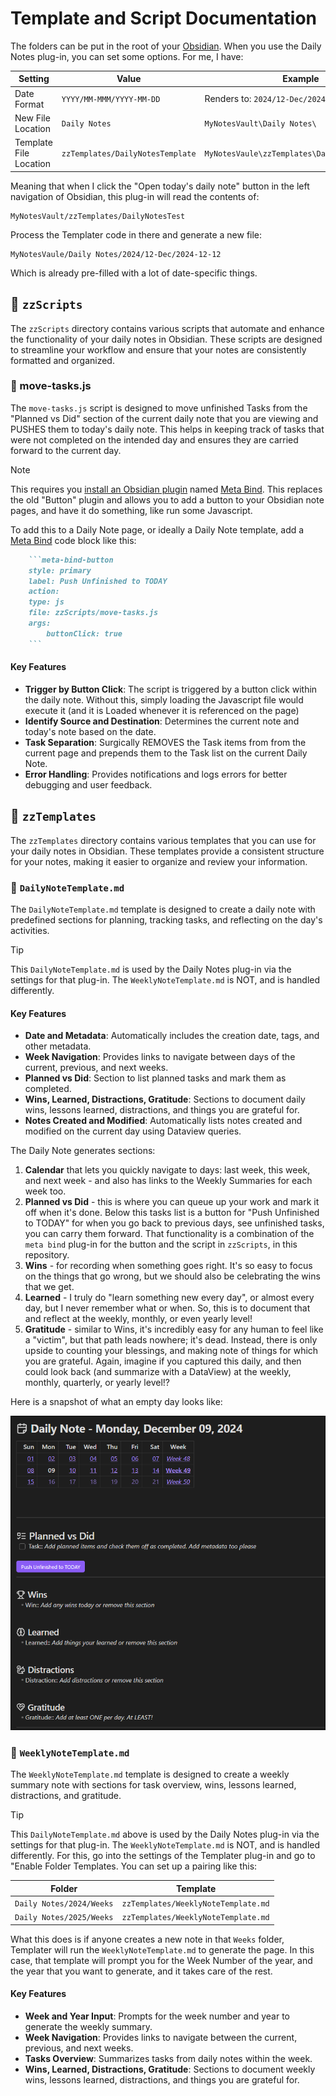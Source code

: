 # Template and Script Documentation

The folders can be put in the root of your [Obsidian](https://www.obsidian.md). When you use the Daily Notes plug-in, you can set some options. For me, I have:

| Setting                | Value                            | Example                                       |
| ---------------------- | -------------------------------- | --------------------------------------------- |
| Date Format            | `YYYY/MM-MMM/YYYY-MM-DD`         | Renders to: `2024/12-Dec/2024-12-15`          |
| New File Location      | `Daily Notes`                    | `MyNotesVault\Daily Notes\`                   |
| Template File Location | `zzTemplates/DailyNotesTemplate` | `MyNotesVaule\zzTemplates\DailyNotesTemplate` |

Meaning that when I click the "Open today's daily note" button in the left navigation of Obsidian, this plug-in will read the contents of:

```text
MyNotesVault/zzTemplates/DailyNotesTest
```

Process the Templater code in there and generate a new file:

```text
MyNotesVaule/Daily Notes/2024/12-Dec/2024-12-12
```

Which is already pre-filled with a lot of date-specific things.

## :file_folder: `zzScripts`

The `zzScripts` directory contains various scripts that automate and enhance the functionality of your daily notes in Obsidian. These scripts are designed to streamline your workflow and ensure that your notes are consistently formatted and organized.

### :page_facing_up: move-tasks.js

The `move-tasks.js` script is designed to move unfinished Tasks from the "Planned vs Did" section of the current daily note that you are viewing and PUSHES them to today's daily note. This helps in keeping track of tasks that were not completed on the intended day and ensures they are carried forward to the current day.

> [!NOTE] 
> This requires you [install an Obsidian plugin](https://www.stephanmiller.com/how-to-install-obsidian-plugins/) named [Meta Bind](https://github.com/mProjectsCode/obsidian-meta-bind-plugin). This replaces the old "Button" plugin and allows you to add a button to your Obsidian note pages, and have it do something, like run some Javascript.

To add this to a Daily Note page, or ideally a Daily Note template, add a [Meta Bind](https://github.com/mProjectsCode/obsidian-meta-bind-plugin) code block like this:

```markdown
    ```meta-bind-button
    style: primary
    label: Push Unfinished to TODAY
    action:
    type: js
    file: zzScripts/move-tasks.js
    args:
        buttonClick: true
    ```
```

#### Key Features
- **Trigger by Button Click**: The script is triggered by a button click within the daily note. Without this, simply loading the Javascript file would execute it (and it is Loaded whenever it is referenced on the page)
- **Identify Source and Destination**: Determines the current note and today's note based on the date.
- **Task Separation**: Surgically REMOVES the Task items from from the current page and prepends them to the Task list on the current Daily Note.
- **Error Handling**: Provides notifications and logs errors for better debugging and user feedback.

## :file_folder: `zzTemplates`

The `zzTemplates` directory contains various templates that you can use for your daily notes in Obsidian. These templates provide a consistent structure for your notes, making it easier to organize and review your information.

### :page_facing_up: `DailyNoteTemplate.md`
The `DailyNoteTemplate.md` template is designed to create a daily note with predefined sections for planning, tracking tasks, and reflecting on the day's activities.

> [!TIP]
> This `DailyNoteTemplate.md` is used by the Daily Notes plug-in via the settings for that plug-in. The `WeeklyNoteTemplate.md` is NOT, and is handled differently.

#### Key Features
- **Date and Metadata**: Automatically includes the creation date, tags, and other metadata.
- **Week Navigation**: Provides links to navigate between days of the current, previous, and next weeks.
- **Planned vs Did**: Section to list planned tasks and mark them as completed.
- **Wins, Learned, Distractions, Gratitude**: Sections to document daily wins, lessons learned, distractions, and things you are grateful for.
- **Notes Created and Modified**: Automatically lists notes created and modified on the current day using Dataview queries.

The Daily Note generates sections:

1. **Calendar** that lets you quickly navigate to days: last week, this week, and next week - and also has links to the Weekly Summaries for each week too.
1. **Planned vs Did** - this is where you can queue up your work and mark it off when it's done. Below this tasks list is a button for "Push Unfinished to TODAY" for when you go back to previous days, see unfinished tasks, you can carry them forward. That functionality is a combination of the `meta bind` plug-in for the button and the script in `zzScripts`, in this repository.
1. **Wins** - for recording when something goes right. It's so easy to focus on the things that go wrong, but we should also be celebrating the wins that we get.
1. **Learned** - I truly do "learn something new every day", or almost every day, but I never remember what or when. So, this is to document that and reflect at the weekly, monthly, or even yearly level!
1. **Gratitude** - similar to Wins, it's incredibly easy for any human to feel like a "victim", but that path leads nowhere; it's dead. Instead, there is only upside to counting your blessings, and making note of things for which you are grateful. Again, imagine if you captured this daily, and then could look back (and summarize with a DataView) at the weekly, monthly, quarterly, or yearly level!?

Here is a snapshot of what an empty day looks like:

![alt text](/docs/assets/dailyview.png)

### :page_facing_up: `WeeklyNoteTemplate.md`
The `WeeklyNoteTemplate.md` template is designed to create a weekly summary note with sections for task overview, wins, lessons learned, distractions, and gratitude.

> [!TIP]
> This `DailyNoteTemplate.md` above is used by the Daily Notes plug-in via the settings for that plug-in. The `WeeklyNoteTemplate.md` is NOT, and is handled differently. For this, go into the settings of the Templater plug-in and go to "Enable Folder Templates. You can set up a pairing like this:

| Folder                   | Template                            |
| ------------------------ | ----------------------------------- |
| `Daily Notes/2024/Weeks` | `zzTemplates/WeeklyNoteTemplate.md` |
| `Daily Notes/2025/Weeks` | `zzTemplates/WeeklyNoteTemplate.md` |

What this does is if anyone creates a new note in that `Weeks` folder, Templater will run the `WeeklyNoteTemplate.md` to generate the page. In this case, that template will prompt you for the Week Number of the year, and the year that you want to generate, and it takes care of the rest.

#### Key Features
- **Week and Year Input**: Prompts for the week number and year to generate the weekly summary.
- **Week Navigation**: Provides links to navigate between the current, previous, and next weeks.
- **Tasks Overview**: Summarizes tasks from daily notes within the week.
- **Wins, Learned, Distractions, Gratitude**: Sections to document weekly wins, lessons learned, distractions, and things you are grateful for.